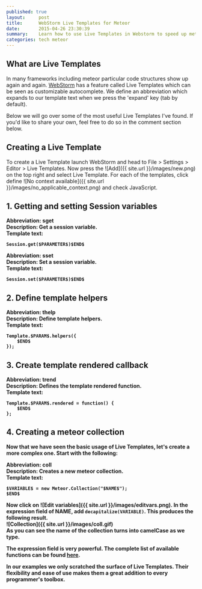 ```yaml
---
published: true
layout:     post
title:      WebStorm Live Templates for Meteor
date:       2015-04-26 23:30:39
summary:    Learn how to use Live Templates in Webstorm to speed up meteor development.
categories: tech meteor
---
```

## What are Live Templates
 
In many frameworks including meteor particular code structures show up again and again. [WebStorm](https://www.jetbrains.com/webstorm/) has a feature called Live Templates which can be seen as customizable autocomplete. We define an abbreviation which expands to our template text when we press the 'expand' key (tab by default).
 
Below we will go over some of the most useful Live Templates I've found. If you'd like to share your own, feel free to do so in the comment section below.
 
## Creating a Live Template
To create a Live Template launch WebStorm and head to File > Settings > Editor > Live Templates. Now press the ![Add]({{ site.url }}/images/new.png) on the top right and select Live Template. For each of the templates, click define ![No context available]({{ site.url }}/images/no_applicable_context.png) and check JavaScript.
 
## 1. Getting and setting Session variables
<b>Abbreviation: sget<br/>
<b>Description: Get a session variable.<br/>
<b>Template text:<br/>
```
Session.get($PARAMETER$)$END$
```

<b>Abbreviation:<b/> sset<br/>
<b>Description:<b/> Set a session variable.<br/>
<b>Template text:<b/>
```
Session.set($PARAMETER$)$END$
```
 
## 2. Define template helpers
<b>Abbreviation:<b/> thelp<br/>
<b>Description:<b/> Define template helpers.<br/>
<b>Template text:<b/>
```
Template.$PARAM$.helpers({
    $END$
});
```
 
## 3. Create template rendered callback
<b>Abbreviation:<b/> trend<br/>
<b>Description:<b/> Defines the template rendered function.<br/>
<b>Template text:<b/>
```
Template.$PARAM$.rendered = function() {
    $END$
};
```

## 4. Creating a meteor collection
Now that we have seen the basic usage of Live Templates, let's create a more complex one. Start with the following:<br/>

<b>Abbreviation:<b/> coll<br/>
<b>Description<b/>: Creates a new meteor collection.<br/>
<b>Template text:<b/>
```
$VARIABLE$ = new Meteor.Collection("$NAME$");
$END$
```

Now click on ![Edit variables]({{ site.url }}/images/editvars.png). In the expression field of NAME, add `decapitalize(VARIABLE)`. This produces the following result.<br/>
![Collection]({{ site.url }}/images/coll.gif)<br/>
As you can see the name of the collection turns into camelCase as we type.

The expression field is very powerful. The complete list of available functions can be found [here](https://www.jetbrains.com/webstorm/help/live-templates-2.html#d373781e466).

In our examples we only scratched the surface of Live Templates. Their flexibility and ease of use makes them a great addition to every programmer's toolbox.
